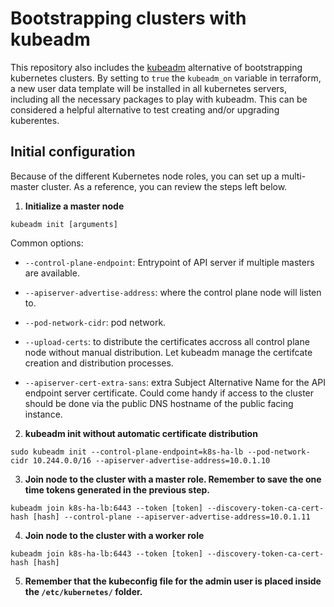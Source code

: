 # Bootstrapping clusters with kubeadm

This repository also includes the [kubeadm](https://kubernetes.io/docs/reference/setup-tools/kubeadm/) alternative of bootstrapping kubernetes clusters.
By setting to `true` the `kubeadm_on` variable in terraform, a new user data template will be installed in all kubernetes servers, including all the necessary packages to play with kubeadm.
This can be considered a helpful alternative to test creating and/or upgrading kuberentes.

## Initial configuration 

Because of the different Kubernetes node roles, you can set up a multi-master cluster. As a reference, you can review the steps left below.

1. **Initialize a master node**

`kubeadm init [arguments]`

Common options:

 - `--control-plane-endpoint`: Entrypoint of API server if multiple masters are available.

- `--apiserver-advertise-address`: where the control plane node will listen to.

- `--pod-network-cidr`: pod network.

- `--upload-certs`: to distribute the certificates accross all control plane node without manual distribution. Let kubeadm manage the certifcate creation and distribution processes.

- `--apiserver-cert-extra-sans`: extra Subject Alternative Name for the API endpoint server certificate. Could come handy if access to the cluster should be done via the public DNS hostname of the public facing instance.

2. **kubeadm init without automatic certificate distribution**

```
sudo kubeadm init --control-plane-endpoint=k8s-ha-lb --pod-network-cidr 10.244.0.0/16 --apiserver-advertise-address=10.0.1.10
```

3. **Join node to the cluster with a master role. Remember to save the one time tokens generated in the previous step.**

```
kubeadm join k8s-ha-lb:6443 --token [token] --discovery-token-ca-cert-hash [hash] --control-plane --apiserver-advertise-address=10.0.1.11
```

4. **Join node to the cluster with a worker role**

```
kubeadm join k8s-ha-lb:6443 --token [token] --discovery-token-ca-cert-hash [hash]
```

5. **Remember that the kubeconfig file for the admin user is placed inside the `/etc/kubernetes/` folder.**